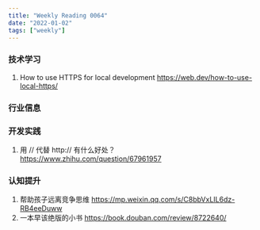```yaml
---
title: "Weekly Reading 0064"
date: "2022-01-02"
tags: ["weekly"]
---
```


### 技术学习
1. How to use HTTPS for local development https://web.dev/how-to-use-local-https/

### 行业信息


### 开发实践
1. 用 // 代替 http:// 有什么好处？ https://www.zhihu.com/question/67961957

### 认知提升
1. 帮助孩子远离竞争思维 https://mp.weixin.qq.com/s/C8bbVxLIL6dz-RB4eeDuww
2. 一本早该绝版的小书 https://book.douban.com/review/8722640/